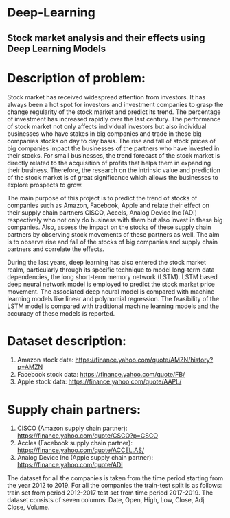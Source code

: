 # Deep-Learning

## Stock market analysis and their effects using Deep Learning Models

# Description of problem:
Stock market has received widespread attention from investors. It has always been a hot spot for investors and investment companies to grasp the change regularity of the stock market and predict its trend. The percentage of investment has increased rapidly over the last century. The performance of stock market not only affects individual investors but also individual businesses who have stakes in big companies and trade in these big companies stocks on day to day basis. The rise and fall of stock prices of big companies impact the businesses of the partners who have invested in their stocks. For small businesses, the trend forecast of the stock market is directly related to the acquisition of profits that helps them in expanding their business. Therefore, the research on the intrinsic value and prediction of the stock market is of great significance which allows the businesses to explore prospects to grow.

The main purpose of this project is to predict the trend of stocks of companies such as Amazon, Facebook, Apple and relate their effect on their supply chain partners CISCO, Accels, Analog Device Inc (ADI) respectively who not only do business with them but also invest in these big companies. Also, assess the impact on the stocks of these supply chain partners by observing stock movements of these partners as well. The aim is to observe rise and fall of the stocks of big companies and supply chain partners and correlate the effects. 

During the last years, deep learning has also entered the stock market realm, particularly through its specific technique to model long-term data dependencies, the long short-term memory network (LSTM). LSTM based deep neural network model is employed to predict the stock market price movement. The associated deep neural model is compared with machine learning models like linear and polynomial regression. The feasibility of the LSTM model is compared with traditional machine learning models and the accuracy of these models is reported.

# Dataset description:
1. Amazon stock data: https://finance.yahoo.com/quote/AMZN/history?p=AMZN
2. Facebook stock data: https://finance.yahoo.com/quote/FB/  
3. Apple stock data: https://finance.yahoo.com/quote/AAPL/

# Supply chain partners:
1. CISCO (Amazon supply chain partner): https://finance.yahoo.com/quote/CSCO?p=CSCO
2. Accles (Facebook supply chain partner): https://finance.yahoo.com/quote/ACCEL.AS/ 
3. Analog Device Inc (Apple supply chain partner): https://finance.yahoo.com/quote/ADI
            
The dataset for all the companies is taken from the time period starting from the year 2012 to 2019. For all the companies the train-test split is as follows: train set from period 2012-2017 test set from time period 2017-2019.  The dataset consists of seven columns: Date, Open, High, Low, Close, Adj Close, Volume.
